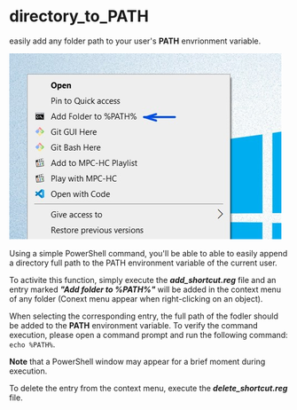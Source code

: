 # directory_to_PATH
easily add any folder path to your user's __PATH__ envrionment variable.

![Context Menu Example](./context_menu.jpg)

Using a simple PowerShell command, you'll be able to able to easily append a directory full path to the PATH environment variable of the current user.

To activite this function, simply execute the __*add_shortcut.reg*__ file and an entry marked __*"Add folder to %PATH%"*__ will be added in the context menu of any folder (Conext menu appear when right-clicking on an object).

When selecting the corresponding entry, the full path of the fodler should be added to the __PATH__ environment variable. To verify the command execution, please open a command prompt and run the following command: `echo %PATH%`.

__Note__ that a PowerShell window may appear for a brief moment during execution.

To delete the entry from the context menu, execute the __*delete_shortcut.reg*__ file.
